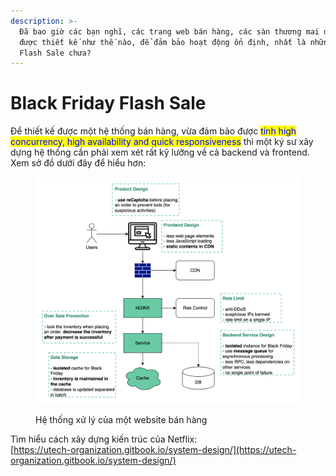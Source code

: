 ```yaml
---
description: >-
  Đã bao giờ các bạn nghĩ, các trang web bán hàng, các sàn thương mai điện tử sẽ
  được thiết kế như thế nào, để đảm bảo hoạt động ổn định, nhất là những ngày lễ
  Flash Sale chưa?
---
```


# Black Friday Flash Sale

Để thiết kế được một hệ thống bán hàng, vừa đảm bảo được <mark style="color:blue;">tính high concurrency, high availability and quick responsiveness</mark> thì một ký sư xây dựng hệ thống cần phải xem xét rất kỹ lưỡng về cả backend và frontend.\
Xem sở đồ dưới đây để hiểu hơn:

<figure><img src="../.gitbook/assets/flash_sale1.jpeg" alt=""><figcaption><p>Hệ thống xử lý của một website bán hàng</p></figcaption></figure>





Tìm hiểu cách xây dựng kiến trúc của Netflix:\
[https://utech-organization.gitbook.io/system-design/](https://utech-organization.gitbook.io/system-design/)
